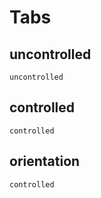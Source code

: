 # Tabs

## uncontrolled

<code src="./uncontrolled.tsx">uncontrolled</code>

## controlled

<code src="./controlled.tsx">controlled</code>

## orientation

<code src="./orientation.tsx">controlled</code>
